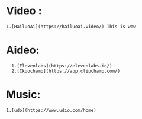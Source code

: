 # Video :

    1.[HailuoAi](https://hailuoai.video/) This is wow
  
# Aideo:

      1.[Elevenlabs](https://elevenlabs.io/)
      2.[Ckuochamp](https://app.clipchamp.com/)
  
# Music: 
    1.[udo](https://www.udio.com/home)
